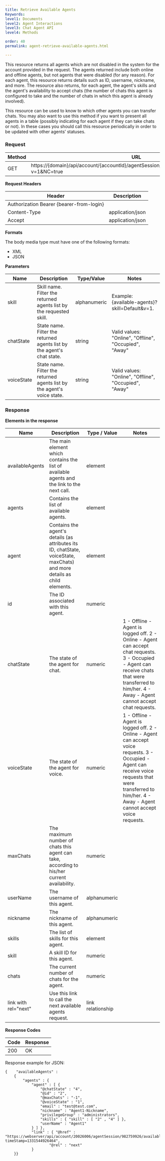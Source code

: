 ```yaml
---
title: Retrieve Available Agents
Keywords:
level1: Documents
level2: Agent Interactions
level3: Chat Agent API
level4: Methods

order: 40
permalink: agent-retrieve-available-agents.html

---
```


This resource returns all agents which are not disabled in the system for the account provided in the request. The agents returned include both online and offline agents, but not agents that were disabled (for any reason).  For each agent, this resource returns details such as ID, username, nickname, and more. The resource also returns, for each agent, the agent's skills and the agent's availability to accept chats (the number of chats this agent is configured to take and the number of chats in which this agent is already involved).

This resource can be used to know to which other agents you can transfer chats. You may also want to use this method if you want to present all agents in a table (possibly indicating for each agent if they can take chats or not). In these cases you should call this resource periodically in order to be updated with other agents’ statuses.

### Request

| Method | URL                                                                                                |
|--------|----------------------------------------------------------------------------------------------------|
| GET    | https://{domain}/api/account/{accountId}/agentSession/{agentSessionId}/availableAgents?v=1&NC=true |

**Request Headers**

| Header                                   | Description      |
|------------------------------------------|------------------|
| Authorization Bearer {bearer-from-login} |                  |
| Content-Type                             | application/json |
| Accept                                   | application/json | 

**Formats**

The body media type must have one of the following formats:

- XML
- JSON

**Parameters**

| Name       | Description                                                             | Type/Value   | Notes                                                 |
|------------|-------------------------------------------------------------------------|--------------|-------------------------------------------------------|
| skill      | Skill name. Filter the returned agents list by the requested skill.     | alphanumeric | Example: {available-agents}?skill=Default&v=1.        |
| chatState  | State name. Filter the returned agents list by the agent's chat state.  | string       | Valid values: "Online", "Offline", "Occupied", "Away" |
| voiceState | State name. Filter the returned agents list by the agent's voice state. | string       | Valid values: "Online", "Offline", "Occupied", "Away" |

### Response

**Elements in the response**

 | Name                 | Description                                                                                                              | Type / Value      | Notes                                                                                                                                                                                                             |
|----------------------|--------------------------------------------------------------------------------------------------------------------------|-------------------|-------------------------------------------------------------------------------------------------------------------------------------------------------------------------------------------------------------------|
| availableAgents      | The main element which contains the list of available agents and the link to the next call.                              | element           |                                                                                                                                                                                                                   |
| agents               | Contains the list of available agents.                                                                                   | element           |                                                                                                                                                                                                                   |
| agent                | Contains the agent's details (as attributes its ID, chatState, voiceState, maxChats) and more details as child elements. | element           |                                                                                                                                                                                                                   |
| id                   | The ID associated with this agent.                                                                                       | numeric           |                                                                                                                                                                                                                   |
| chatState            | The state of the agent for chat.                                                                                         | numeric           | 1 - Offline - Agent is logged off. 2 - Online - Agent can accept chat requests. 3 - Occupied - Agent can receive chats that were transferred to him/her. 4 - Away - Agent cannot accept chat requests.            |
| voiceState           | The state of the agent for voice.                                                                                        | numeric           | 1 - Offline - Agent is logged off. 2 - Online - Agent can accept voice requests. 3 - Occupied - Agent can receive voice requests that were transferred to him/her. 4 - Away - Agent cannot accept voice requests. |
| maxChats             | The maximum number of chats this agent can take, according to his/her current availability.                              | numeric           |                                                                                                                                                                                                                   |
| userName             | The username of this agent.                                                                                              | alphanumeric      |                                                                                                                                                                                                                   |
| nickname             | The nickname of this agent.                                                                                              | alphanumeric      |                                                                                                                                                                                                                   |
| skills               | The list of skills for this agent.                                                                                       | element           |                                                                                                                                                                                                                   |
| skill                | A skill ID for this agent.                                                                                               | numeric           |                                                                                                                                                                                                                   |
| chats                | The current number of chats for the agent.                                                                               | numeric           |                                                                                                                                                                                                                   |
| link with rel="next" | Use this link to call the next available agents request.                                                                 | link relationship |                                                                                                                                                                                                                   | 

**Response Codes**

| Code|  Response| 
 |:---|  :---| 
 |200  |OK |

Response example for JSON:

    {    "availableAgents" :
        {
            "agents" : {
                "agent" : [ {
                    "@chatState" : "4",
                    "@id" : "2",
                    "@maxChats" : "-1",
                    "@voiceState" : "1",
                    "email" : "test@test.com",
                    "nickname" : "Agent1-Nickname",
                    "privilegeGroup" : "administrators",
                    "skills" : { "skill" : [ "2" , "4" ] },
                    "userName" : "Agent1"
                } ] },
                "link" : { "@href" : "https://webserver/api/account/20026006/agentSession/982759926/availableAgents?timeStamp=1331544926464",
                        "@rel" : "next"
                }
        }}

